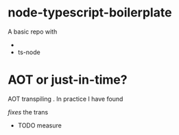 # node-typescript-boilerplate

A basic repo with 

- 
- ts-node 


# AOT or just-in-time?

AOT transpiling . In practice I have found 

*fixes* the trans
- TODO measure 
